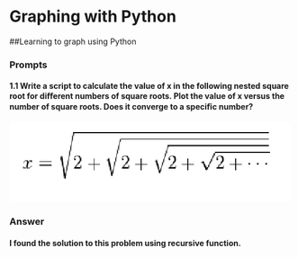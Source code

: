 # Graphing with Python

##Learning to graph using Python

### Prompts
#### 1.1 Write a script to calculate the value of x in the following nested square root for diﬀerent numbers of square roots. Plot the value of x versus the number of square roots. Does it converge to a speciﬁc number?

![alt tag](https://raw.githubusercontent.com/pakigya/graphing-with-python/master/prompt.png)

### Answer
#### I found the solution to this problem using recursive function.
